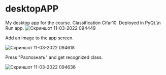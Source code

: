 # desktopAPP
My desktop app for the course. Classification Cifar10. Deployed in PyQt.\n
Run app. 
![Скриншот 11-03-2022 094449](https://user-images.githubusercontent.com/76103318/157816655-4e13cf23-728a-42a5-86e1-9a2774534bf5.jpg)

Add an image to the app screen.

![Скриншот 11-03-2022 094618](https://user-images.githubusercontent.com/76103318/157817076-3e96de1f-6af5-4e1d-83a5-abe4ea79de3b.jpg)

Press "Распознать" and get recognized class.

![Скриншот 11-03-2022 094636](https://user-images.githubusercontent.com/76103318/157817091-bbb33def-4633-4636-a1df-5aed1c67b0bd.jpg)
